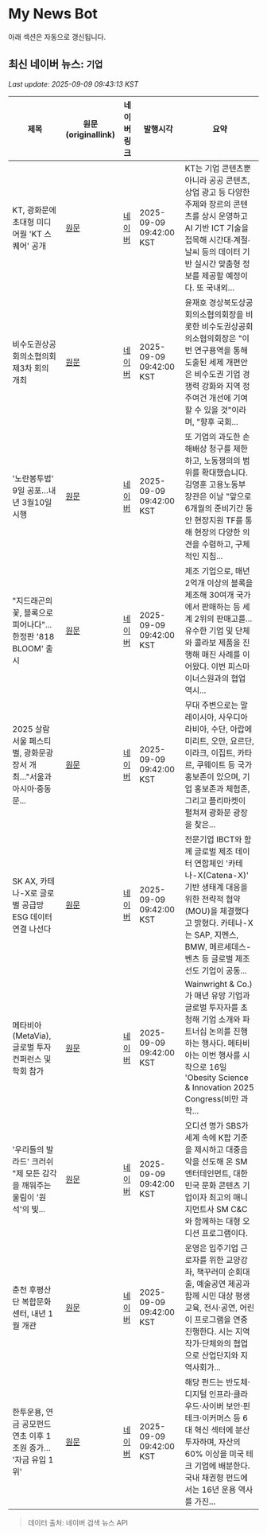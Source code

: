 # My News Bot

아래 섹션은 자동으로 갱신됩니다.

<!-- NEWS:START -->
## 최신 네이버 뉴스: `기업`
_Last update: 2025-09-09 09:43:13 KST_

| 제목 | 원문(originallink) | 네이버 링크 | 발행시각 | 요약 |
|---|---|---|---|---|
| KT, 광화문에 초대형 미디어월 'KT 스퀘어' 공개 | [원문](https://www.epnc.co.kr/news/articleView.html?idxno=322122) | [네이버](https://www.epnc.co.kr/news/articleView.html?idxno=322122) | 2025-09-09 09:42:00 KST | KT는 기업 콘텐츠뿐 아니라 공공 콘텐츠, 상업 광고 등 다양한 주제와 장르의 콘텐츠를 상시 운영하고 AI 기반 ICT 기술을 접목해 시간대∙계절∙날씨 등의 데이터 기반 실시간 맞춤형 정보를 제공할 예정이다. 또 국내외... |
| 비수도권상공회의소협의회 제3차 회의 개최 | [원문](http://www.m-i.kr/news/articleView.html?idxno=1279724) | [네이버](http://www.m-i.kr/news/articleView.html?idxno=1279724) | 2025-09-09 09:42:00 KST | 윤재호 경상북도상공회의소협의회장을 비롯한 비수도권상공회의소협의회장은 "이번 연구용역을 통해 도출된 세제 개편안은 비수도권 기업 경쟁력 강화와 지역 정주여건 개선에 기여할 수 있을 것"이라며, "향후 국회... |
| '노란봉투법' 9일 공포…내년 3월10일 시행 | [원문](http://www.newstomato.com/ReadNews.aspx?no=1274196&inflow=N) | [네이버](http://www.newstomato.com/ReadNews.aspx?no=1274196&inflow=N) | 2025-09-09 09:42:00 KST | 또 기업의 과도한 손해배상 청구를 제한하고, 노동쟁의의 범위를 확대했습니다. 김영훈 고용노동부 장관은 이날 "앞으로 6개월의 준비기간 동안 현장지원 TF를 통해 현장의 다양한 의견을 수렴하고, 구체적인 지침... |
| "지드래곤의 꽃, 블록으로 피어나다"...한정판 '818 BLOOM' 출시 | [원문](https://www.thepublic.kr/news/articleView.html?idxno=275879) | [네이버](https://www.thepublic.kr/news/articleView.html?idxno=275879) | 2025-09-09 09:42:00 KST | 제조 기업으로, 매년 2억개 이상의 블록을 제조해 30여개 국가에서 판매하는 등 세계 2위의 판매고를... 유수한 기업 및 단체와 콜라보 제품을 진행해 매진 사례를 이어왔다. 이번 피스마이너스원과의 협업 역시... |
| 2025 살람 서울 페스티벌, 광화문광장서 개최…"서울과 아시아·중동 문... | [원문](http://www.financialreview.co.kr/news/articleView.html?idxno=36921) | [네이버](http://www.financialreview.co.kr/news/articleView.html?idxno=36921) | 2025-09-09 09:42:00 KST | 무대 주변으로는 말레이시아, 사우디아라비아, 수단, 아랍에미리트, 오만, 요르단, 이라크, 이집트, 카타르, 쿠웨이트 등 국가 홍보존이 있으며, 기업 홍보존과 체험존, 그리고 플리마켓이 펼쳐져 광화문 광장을 찾은... |
| SK AX, 카테나-X로 글로벌 공급망 ESG 데이터 연결 나선다 | [원문](http://www.seoulwire.com/news/articleView.html?idxno=669857) | [네이버](http://www.seoulwire.com/news/articleView.html?idxno=669857) | 2025-09-09 09:42:00 KST | 전문기업 IBCT와 함께 글로벌 제조 데이터 연합체인 '카테나-X(Catena-X)' 기반 생태계 대응을 위한 전략적 협약(MOU)을 체결했다고 밝혔다. 카테나-X는 SAP, 지멘스, BMW, 메르세데스-벤츠 등 글로벌 제조 선도 기업이 공동... |
| 메타비아(MetaVia), 글로벌 투자 컨퍼런스 및 학회 참가 | [원문](https://www.discoverynews.kr/news/articleView.html?idxno=1072837) | [네이버](https://www.discoverynews.kr/news/articleView.html?idxno=1072837) | 2025-09-09 09:42:00 KST | Wainwright & Co.)가 매년 유망 기업과 글로벌 투자자를 초청해 기업 소개와 파트너십 논의를 진행하는 행사다. 메타비아는 이번 행사를 시작으로 16일 'Obesity Science & Innovation 2025 Congress(비만 과학... |
| '우리들의 발라드' 크러쉬 "제 모든 감각을 깨워주는 울림이 '원석'의 빛... | [원문](http://www.stoo.com/article.php?aid=102458835228) | [네이버](http://www.stoo.com/article.php?aid=102458835228) | 2025-09-09 09:42:00 KST | 오디션 명가 SBS가 세계 속에 K팝 기준을 제시하고 대중음악을 선도해 온 SM엔터테인먼트, 대한민국 문화 콘텐츠 기업이자 최고의 매니지먼트사 SM C&C와 함께하는 대형 오디션 프로그램이다. |
| 춘천 후평산단 복합문화센터, 내년 1월 개관 | [원문](https://gw.newdaily.co.kr/site/data/html/2025/09/09/2025090900086.html) | [네이버](https://gw.newdaily.co.kr/site/data/html/2025/09/09/2025090900086.html) | 2025-09-09 09:42:00 KST | 운영은 입주기업 근로자를 위한 교양강좌, 책꾸러미 순회대출, 예술공연 제공과 함께 시민 대상 평생교육, 전시·공연, 어린이 프로그램을 연중 진행한다. 시는 지역 작가·단체와의 협업으로 산업단지와 지역사회가... |
| 한투운용, 연금 공모펀드 연초 이후 1조원 증가… '자금 유입 1위' | [원문](https://www.businessplus.kr/news/articleView.html?idxno=96577) | [네이버](https://www.businessplus.kr/news/articleView.html?idxno=96577) | 2025-09-09 09:42:00 KST | 해당 펀드는 반도체·디지털 인프라·클라우드·사이버 보안·핀테크·이커머스 등 6대 혁신 섹터에 분산 투자하며, 자산의 60% 이상을 미국 테크 기업에 배분한다. 국내 채권형 펀드에서는 16년 운용 역사를 가진... |

> 데이터 출처: 네이버 검색 뉴스 API
<!-- NEWS:END -->
